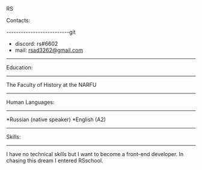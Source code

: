 RS


Contacts:

--------------------------git

* discord: rs#6602
* mail: rsad3262@gmail.com

--------------------------

Education: 

-----------------------------------

The Faculty of History at the NARFU

-----------------------------------


Human Languages:

-------------------------

*Russian (native speaker)
*English (A2)

-------------------------

Skills:

------------------------

I have no technical skills but I want to become a front-end developer.  In chasing this dream I entered RSschool.